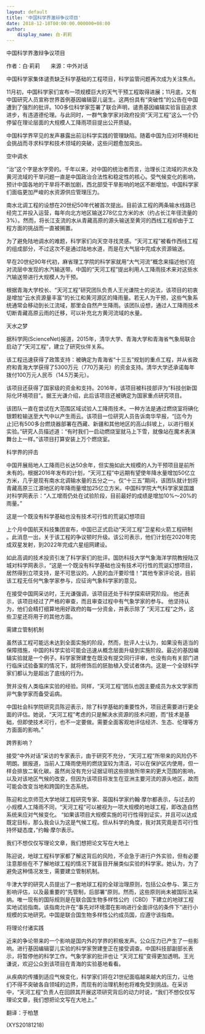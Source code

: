 ```yaml
---
layout: default
title: '中国科学界激辩争议项目'
date: 2018-12-18T00:00:00.000000+08:00
author:
    display_name: 白·莉莉
---
```


中国科学界激辩争议项目

作者：白·莉莉　　来源：中外对话

中国科学家集体谴责缺乏科学基础的工程项目，科学监管问题再次成为关注焦点。

11月初，中国科学家们宣布一项规模巨大的天气干预工程取得进展；11月底，又有中国研究人员宣称世界首例基因编辑婴儿诞生。这两份具有“突破性”的公告在中国遭到了强烈的批评。100多位科学家签署了联合声明，谴责基因编辑实验盲目追求进步，有违道德伦理。与此同时，一群气象学家对政府投资“天河工程”这么一个仍停留在理论层面的大规模人工降雨项目提出公开质疑。

中国科学界罕见的发声暴露出前沿科学实践的管理缺陷。随着中国为应对环境和社会挑战而寻求科学和技术领域的突破，这些问题愈加突出。

空中调水

“治”这个字是水字旁的。千年以来，对中国的统治者而言，治理长江流域的洪水及黄河流域的干旱问题一直是中国政治合法性和稳定性的核心。受气候变化的影响，预计中国各地的干旱将不断加剧，西北部受干旱影响的地区不断增加，中国科学家们面临更加严峻的水资源供应管理压力。

南水北调工程的设想在20世纪50年代被首次提出。目前该工程的两条输水线路已经完工并投入运营，每年向北方地区输送278亿立方米的水（约占长江年径流量的3%）。然而，将长江支流的水从青藏高原的源头输送至黄河的西线工程却由于工程方面的挑战而一直被搁置。

为了避免陆地调水的难题，科学家们向天空寻找灵感。“天河工程”被看作西线工程的组成部分，不过这次不是通过陆地水道，而是在大气层中完成水资源输送。

早在20世纪90年代初，麻省理工学院的科学家就用“大气河流”概念来描述他们在对流层中发现的水汽输送带。中国的“天河工程”提出利用人工降雨技术来对这些水汽输送带进行大规模人为干预。

根据青海大学校长、“天河工程”研究团队负责人王光谦院士的说法，该项目的初衷是增加“云水资源量丰富”的长江和黄河源区的降雨量。若无人为干预，这些气象系统通常会移动到长江流域，那里会自然产生降雨。该团队设想，通过人工降雨技术切断青藏高原云雨的迁移，可以补充北方黄河流域的水量。

天水之梦

据科学网(ScienceNet)报道，2015年，清华大学、青海大学和青海省气象局联合启动了“天河工程”，建立了研究伙伴关系。

该工程迅速获得了政策支持：被确定为青海省“十三五”规划的重点工程，并从省政府和青海大学获得了5300万元（770万美元）的资金支持。清华大学还承诺每年拨付100万元人民币（14.5万美元）。

该项目还获得了国家级的资金和支持。2016年，该项目被科技部评为“科技创新国际化环境项目”。据王光谦介绍，此后该项目还被确定为国家重点研究项目。

该团队一直在尝试在大范围区域试验人工降雨技术。一种方法是通过燃烧室将碘化银颗粒输送至大气中以产生雨云。该项目一位研究人员告诉南华早报，“[迄今为止]已有500多台燃烧器部署在西藏、新疆和其他地区的高山斜坡上，以进行相关实验。”研究人员描述道：“有时我们一启动燃烧室就马上下雪，就像站在魔术表演舞台上一样。”该项目打算安装上万个燃烧室。

科学界的抨击

中国开展局地人工降雨已长达50余年，但实施如此大规模的人为干预项目是前所未有的。根据2016年发布的计划，“天河工程”中远期有望使年降水量增加50亿立方米，几乎是现有南水北调输水量的五分之一。仅“十三五”期间，该团队就计划将青藏高原三江源地区的年降雨量增加25亿立方米。中国科学院大气科学家吴国雄对科学网表示：“人工增雨仍处在试验阶段，目前最好的成绩是增加10%～20%的雨量。”

这是一个既没有科学基础也没有技术可行性的荒诞幻想项目

上个月中国航天科技集团宣布，中国已正式启动“天河工程”卫星和火箭工程研制 。此消息一出，关于该工程的争议顿时升级。该公司表示，他们计划在2020年完成双星发射，到2022年完成六星组网建设。

如此高调的技术投资引发了科学家们的批评。国防科技大学气象海洋学院教授陆汉城对科学网表示，“这是一个既没有科学基础也没有技术可行性的荒诞幻想项目，居然得到立项支持，是不可思议的。人民的血汗要珍惜！”其他专家评论说，目前该工程无任何气象学家参与，应征询气象科学家的意见。

在接受中国网采访时，王光谦强调，该项目还处于科学探索研究阶段。 他还表示，该项目经过了严格的审查，而且审查过程中有气象学家的参与。 他坚持认为，他们会精打细算地用好政府的每一分资金，并表示除了 “天河工程”之外，这些卫星还将用于的其他方面。

需建立管制机制

虽然该工程可能远未达到全面实施的阶段，然而，批评人士认为，如果没有适当的保障措施，中国的科学实验可能会迅速从概念层面升级到实施阶段。最近的基因编辑实验就是一个例子。科学家贺建奎在既没有提交同行评审，也没有向有关部门进行临床试验备案的情况下，就将修饰后的胚胎植入受试者体内。这是一个全球科学家们都认为是超出了底线的行为。

贺并没有人类临床实验的经验。同样，“天河工程”团队也因主要成员为水文学家而非气象学家而备受诟病。

中国社会科学院研究员陈迎表示，除了科学基础的重要性外，项目还需要进行更全面的评估。她说，“天河工程”考虑的只是解决水资源的技术问题，而“技术是基础，但即使技术可行，也不一定要做。需要全面客观地评估经济、生态、伦理等方方面面的影响。”

跨界影响？

接受“中外对话”采访的专家表示，由于研究不充分，“天河工程”所带来的风险仍不明朗。据报道，当前人工降雨使用的燃烧室较为清洁，可以在保护区内使用，但一样会排放二氧化碳。虽然尚没有充分证据证明这些排放所带来的更大范围的影响，以及对该地区气候的改变，但因为该项目将发生在亚洲主要河流的源头地区，故而可能会改变当地和跨国的生态系统。

陈迎和北京师范大学地球工程研究专家、英国科学家约翰·摩尔都表示，与过去的小规模人工降雨不同，“天河工程”可以被视为一项大规模的地球工程，即改造自然系统来应对气候变化。 “如果该项目大规模实施的可行性得到证实，并且可以达成既定目标，那么我会认为这是气候工程。但从科学的角度，我对其究竟是否可行性持怀疑态度，”约翰·摩尔表示。

我们不想仅仅写理论文章，我们想把论文写在大地上

陈迎说，地球工程科学家都了解这背后的风险，不会急于进行户外实验，但有必要注意那些在不了解地球工程的情况下就盲目开展类似实验的科学家。她认为，为了避免这种情况发生，需要建立管制机制。

牛津大学的研究人员提出了一套地球工程的全球治理原则，包括公众参与、第三方影响评估，以及最重要的“先管制，后部署”原则。然而，这些原则尚未被国际法采纳。唯一现有的国际规则是在联合国生物多样性公约（CBD）下建立的地球工程实地试验指南。该指南允许在“事先对环境潜在影响进行全面评估的条件下”进行小规模的实地研究。中国是联合国生物多样性公约成员国，应遵守该指南。

将理论付诸实践

近来的争论带来的一个影响是国内外的学界的积极发声。公众压力已产生了一些影响。进行基因编辑婴儿实验的科学家贺建奎正在接受调查。中国科技部副部长表示，将暂停他的科学工作。气象学家的批评也让 “天河工程”变得更加透明。王光谦说，欢迎公众到该项目在青海的实验基地看看。

从疾病的传播到适应气候变化，科学家们将在21世纪面临越来越大的压力，让他们不得不突破各自领域的边界，而现有的治理机制也将难免受到挑战。在采访中，“天河工程”负责人在回顾其开展这项研究背后的动力时说，“我们不想仅仅写理论文章，我们想把论文写在大地上。”

翻译：于柏慧

(XYS20181218)

